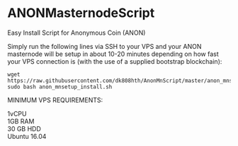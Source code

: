 # ANONMasternodeScript
Easy Install Script for Anonymous Coin (ANON)


Simply run the following lines via SSH to your VPS and your ANON masternode will be setup in about 10-20 minutes depending on how fast your VPS connection is (with the use of a supplied bootstrap blockchain):

```
wget https://raw.githubusercontent.com/dk808hth/AnonMnScript/master/anon_mnsetup_install.sh
sudo bash anon_mnsetup_install.sh
```

MINIMUM VPS REQUIREMENTS:

1vCPU  
1GB RAM  
30 GB HDD  
Ubuntu 16.04
